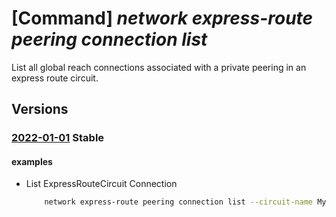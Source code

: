 # [Command] _network express-route peering connection list_

List all global reach connections associated with a private peering in an express route circuit.

## Versions

### [2022-01-01](/Resources/mgmt-plane/L3N1YnNjcmlwdGlvbnMve30vcmVzb3VyY2Vncm91cHMve30vcHJvdmlkZXJzL21pY3Jvc29mdC5uZXR3b3JrL2V4cHJlc3Nyb3V0ZWNpcmN1aXRzL3t9L3BlZXJpbmdzL3t9L2Nvbm5lY3Rpb25z/2022-01-01.xml) **Stable**

<!-- mgmt-plane /subscriptions/{}/resourcegroups/{}/providers/microsoft.network/expressroutecircuits/{}/peerings/{}/connections 2022-01-01 -->

#### examples

- List ExpressRouteCircuit Connection
    ```bash
        network express-route peering connection list --circuit-name MyCircuit --peering-name MyPeering --resource-group MyResourceGroup
    ```
